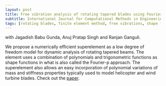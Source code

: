 ```yaml
---
layout: post
title: Free vibration analysis of rotating tapered blades using Fourier-p superelement
subtitle: International Journal for Computational Methods in Engineering Science and Mechanics 2010
tags: [rotating blades, finite element method, free vibrations, shape functions]
---
```


with Jagadish Babu Gunda, Anuj Pratap Singh and Ranjan Ganguli.

We propose a numerically efficient superelement as a low degree of freedom model for dynamic analysis of rotating tapered beams. The element uses a combination of polynomials and trigonometric functions as shape functions in what is also called the Fourier-p approach. The superelement also allows an easy incorporation of polynomial variations of mass and stiffness properties typically used to model helicopter and wind turbine blades. Check out the [paper](https://doi.org/10.12989/sem.2007.27.2.243).

